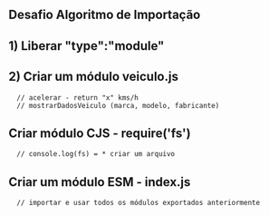 
## Desafio Algoritmo de Importação

## 1) Liberar "type":"module"
## 2) Criar um módulo veiculo.js
      // acelerar - return "x" kms/h
      // mostrarDadosVeiculo (marca, modelo, fabricante)
      
## Criar módulo CJS - require('fs')
      // console.log(fs) = * criar um arquivo
      
## Criar um módulo ESM - index.js
      // importar e usar todos os módulos exportados anteriormente